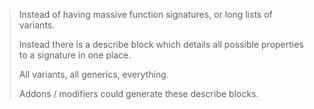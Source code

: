 
> Instead of having massive function signatures, or long lists of variants.
> 
> Instead there is a describe block which details all possible properties to a signature in one place.
> 
> All variants, all generics, everything.
> 
> Addons / modifiers could generate these describe blocks.

